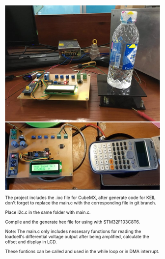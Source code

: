 ![alt text](https://github.com/thotranhuu99/Loadcell/blob/master/Loadcell.jpg?raw=true)
![alt text](https://github.com/thotranhuu99/Loadcell/blob/master/Loadcell_1.jpg?raw=true)

The project includes the .ioc file for CubeMX, after generate code for KEIL don't forget to replace the main.c with the corresponding file in git branch.

Place i2c.c in the same folder with main.c.

Compile and the generate hex file for using with STM32F103C8T6.

Note: The main.c only includes nessesary functions for reading the loadcell's differential voltage output after being amplified, calculate the offset and display in LCD.

These funtions can be called and used in the while loop or in DMA interrupt.
